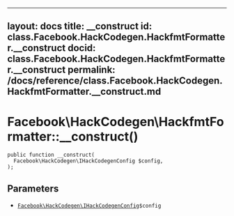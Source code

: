
***

layout: docs
title: __construct
id: class.Facebook.HackCodegen.HackfmtFormatter.__construct
docid: class.Facebook.HackCodegen.HackfmtFormatter.__construct
permalink: /docs/reference/class.Facebook.HackCodegen.HackfmtFormatter.__construct.md
---







# Facebook\\HackCodegen\\HackfmtFormatter::__construct()




``` Hack
public function __construct(
  Facebook\HackCodegen\IHackCodegenConfig $config,
);
```




## Parameters




- [` Facebook\HackCodegen\IHackCodegenConfig `](<interface.Facebook.HackCodegen.IHackCodegenConfig.md>)`` $config ``